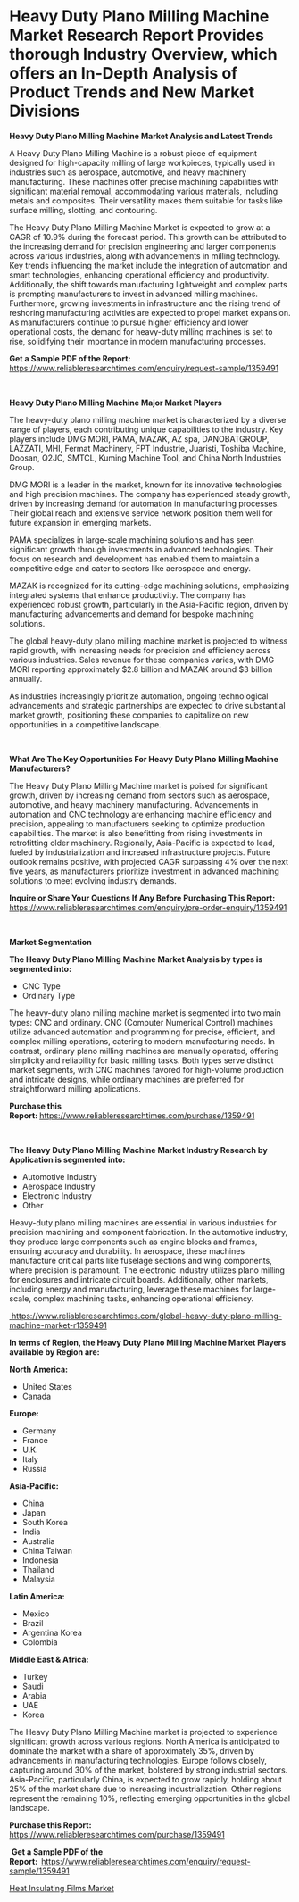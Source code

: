 <p><h1>Heavy Duty Plano Milling Machine Market Research Report Provides thorough Industry Overview, which offers an In-Depth Analysis of Product Trends and New Market Divisions</h1></p><p><strong>Heavy Duty Plano Milling Machine Market Analysis and Latest Trends</strong></p>
<p><p>A Heavy Duty Plano Milling Machine is a robust piece of equipment designed for high-capacity milling of large workpieces, typically used in industries such as aerospace, automotive, and heavy machinery manufacturing. These machines offer precise machining capabilities with significant material removal, accommodating various materials, including metals and composites. Their versatility makes them suitable for tasks like surface milling, slotting, and contouring.</p><p>The Heavy Duty Plano Milling Machine Market is expected to grow at a CAGR of 10.9% during the forecast period. This growth can be attributed to the increasing demand for precision engineering and larger components across various industries, along with advancements in milling technology. Key trends influencing the market include the integration of automation and smart technologies, enhancing operational efficiency and productivity. Additionally, the shift towards manufacturing lightweight and complex parts is prompting manufacturers to invest in advanced milling machines. Furthermore, growing investments in infrastructure and the rising trend of reshoring manufacturing activities are expected to propel market expansion. As manufacturers continue to pursue higher efficiency and lower operational costs, the demand for heavy-duty milling machines is set to rise, solidifying their importance in modern manufacturing processes.</p></p>
<p><strong>Get a Sample PDF of the Report:&nbsp;</strong> <a href="https://www.reliableresearchtimes.com/enquiry/request-sample/1359491?utm_campaign=2719&utm_medium=2&utm_source=Github&utm_content=ia&utm_term=22032025&utm_id=heavy-duty-plano-milling-machine">https://www.reliableresearchtimes.com/enquiry/request-sample/1359491</a></p>
<p>&nbsp;</p>
<p><strong>Heavy Duty Plano Milling Machine Major Market Players</strong></p>
<p><p>The heavy-duty plano milling machine market is characterized by a diverse range of players, each contributing unique capabilities to the industry. Key players include DMG MORI, PAMA, MAZAK, AZ spa, DANOBATGROUP, LAZZATI, MHI, Fermat Machinery, FPT Industrie, Juaristi, Toshiba Machine, Doosan, Q2JC, SMTCL, Kuming Machine Tool, and China North Industries Group.</p><p>DMG MORI is a leader in the market, known for its innovative technologies and high precision machines. The company has experienced steady growth, driven by increasing demand for automation in manufacturing processes. Their global reach and extensive service network position them well for future expansion in emerging markets.</p><p>PAMA specializes in large-scale machining solutions and has seen significant growth through investments in advanced technologies. Their focus on research and development has enabled them to maintain a competitive edge and cater to sectors like aerospace and energy.</p><p>MAZAK is recognized for its cutting-edge machining solutions, emphasizing integrated systems that enhance productivity. The company has experienced robust growth, particularly in the Asia-Pacific region, driven by manufacturing advancements and demand for bespoke machining solutions.</p><p>The global heavy-duty plano milling machine market is projected to witness rapid growth, with increasing needs for precision and efficiency across various industries. Sales revenue for these companies varies, with DMG MORI reporting approximately $2.8 billion and MAZAK around $3 billion annually. </p><p>As industries increasingly prioritize automation, ongoing technological advancements and strategic partnerships are expected to drive substantial market growth, positioning these companies to capitalize on new opportunities in a competitive landscape.</p></p>
<p>&nbsp;</p>
<p><strong>What Are The Key Opportunities For Heavy Duty Plano Milling Machine Manufacturers?</strong></p>
<p><p>The Heavy Duty Plano Milling Machine market is poised for significant growth, driven by increasing demand from sectors such as aerospace, automotive, and heavy machinery manufacturing. Advancements in automation and CNC technology are enhancing machine efficiency and precision, appealing to manufacturers seeking to optimize production capabilities. The market is also benefitting from rising investments in retrofitting older machinery. Regionally, Asia-Pacific is expected to lead, fueled by industrialization and increased infrastructure projects. Future outlook remains positive, with projected CAGR surpassing 4% over the next five years, as manufacturers prioritize investment in advanced machining solutions to meet evolving industry demands.</p></p>
<p><strong>Inquire or Share Your Questions If Any Before Purchasing This Report:</strong> <a href="https://www.reliableresearchtimes.com/enquiry/pre-order-enquiry/1359491?utm_campaign=2719&utm_medium=2&utm_source=Github&utm_content=ia&utm_term=22032025&utm_id=heavy-duty-plano-milling-machine">https://www.reliableresearchtimes.com/enquiry/pre-order-enquiry/1359491</a></p>
<p>&nbsp;</p>
<p><strong>Market Segmentation</strong></p>
<p><strong>The Heavy Duty Plano Milling Machine Market Analysis by types is segmented into:</strong></p>
<p><ul><li>CNC Type</li><li>Ordinary Type</li></ul></p>
<p><p>The heavy-duty plano milling machine market is segmented into two main types: CNC and ordinary. CNC (Computer Numerical Control) machines utilize advanced automation and programming for precise, efficient, and complex milling operations, catering to modern manufacturing needs. In contrast, ordinary plano milling machines are manually operated, offering simplicity and reliability for basic milling tasks. Both types serve distinct market segments, with CNC machines favored for high-volume production and intricate designs, while ordinary machines are preferred for straightforward milling applications.</p></p>
<p><strong>Purchase this Report:&nbsp;</strong><a href="https://www.reliableresearchtimes.com/purchase/1359491?utm_campaign=2719&utm_medium=2&utm_source=Github&utm_content=ia&utm_term=22032025&utm_id=heavy-duty-plano-milling-machine">https://www.reliableresearchtimes.com/purchase/1359491</a></p>
<p>&nbsp;</p>
<p><strong>The Heavy Duty Plano Milling Machine Market Industry Research by Application is segmented into:</strong></p>
<p><ul><li>Automotive Industry</li><li>Aerospace Industry</li><li>Electronic Industry</li><li>Other</li></ul></p>
<p><p>Heavy-duty plano milling machines are essential in various industries for precision machining and component fabrication. In the automotive industry, they produce large components such as engine blocks and frames, ensuring accuracy and durability. In aerospace, these machines manufacture critical parts like fuselage sections and wing components, where precision is paramount. The electronic industry utilizes plano milling for enclosures and intricate circuit boards. Additionally, other markets, including energy and manufacturing, leverage these machines for large-scale, complex machining tasks, enhancing operational efficiency.</p></p>
<p><a href="https://www.reliableresearchtimes.com/global-heavy-duty-plano-milling-machine-market-r1359491?utm_campaign=2719&utm_medium=2&utm_source=Github&utm_content=ia&utm_term=22032025&utm_id=heavy-duty-plano-milling-machine">&nbsp;https://www.reliableresearchtimes.com/global-heavy-duty-plano-milling-machine-market-r1359491</a></p>
<p><strong>In terms of Region, the Heavy Duty Plano Milling Machine Market Players available by Region are:</strong></p>
<p>
    <p> <strong> North America: </strong>
        <ul>
            <li>United States</li>
            <li>Canada</li>
        </ul>
        </p> 
    <p> <strong> Europe: </strong>
        <ul>
            <li>Germany</li>
            <li>France</li>
            <li>U.K.</li>
            <li>Italy</li>
            <li>Russia</li>
        </ul>
        </p> 
    <p> <strong> Asia-Pacific: </strong>
        <ul>
            <li>China</li>
            <li>Japan</li>
            <li>South Korea</li>
            <li>India</li>
            <li>Australia</li>
            <li>China Taiwan</li>
            <li>Indonesia</li>
            <li>Thailand</li>
            <li>Malaysia</li>
        </ul>
        </p> 
    <p> <strong> Latin America: </strong>
        <ul>
            <li>Mexico</li>
            <li>Brazil</li>
            <li>Argentina Korea</li>
            <li>Colombia</li>
        </ul>
        </p> 
    <p> <strong> Middle East & Africa: </strong>
        <ul>
            <li>Turkey</li>
            <li>Saudi</li>
            <li>Arabia</li>
            <li>UAE</li>
            <li>Korea</li>
        </ul>
    </p>
    </p>
<p><p>The Heavy Duty Plano Milling Machine market is projected to experience significant growth across various regions. North America is anticipated to dominate the market with a share of approximately 35%, driven by advancements in manufacturing technologies. Europe follows closely, capturing around 30% of the market, bolstered by strong industrial sectors. Asia-Pacific, particularly China, is expected to grow rapidly, holding about 25% of the market share due to increasing industrialization. Other regions represent the remaining 10%, reflecting emerging opportunities in the global landscape.</p></p>
<p><strong>Purchase this Report: </strong><a href="https://www.reliableresearchtimes.com/purchase/1359491?utm_campaign=2719&utm_medium=2&utm_source=Github&utm_content=ia&utm_term=22032025&utm_id=heavy-duty-plano-milling-machine">https://www.reliableresearchtimes.com/purchase/1359491</a></p>
<p>&nbsp;<strong>Get a Sample PDF of the Report:&nbsp;&nbsp;</strong><a href="https://www.reliableresearchtimes.com/enquiry/request-sample/1359491?utm_campaign=2719&utm_medium=2&utm_source=Github&utm_content=ia&utm_term=22032025&utm_id=heavy-duty-plano-milling-machine">https://www.reliableresearchtimes.com/enquiry/request-sample/1359491</a></p>
<p><strong></strong></p>
<p><p><a href="https://github.com/nafidurii/Market-Research-Report-List-1/blob/main/heat-insulating-films-market.md?utm_campaign=2719&utm_medium=2&utm_source=Github&utm_content=ia&utm_term=22032025&utm_id=heavy-duty-plano-milling-machine">Heat Insulating Films Market</a></p></p>